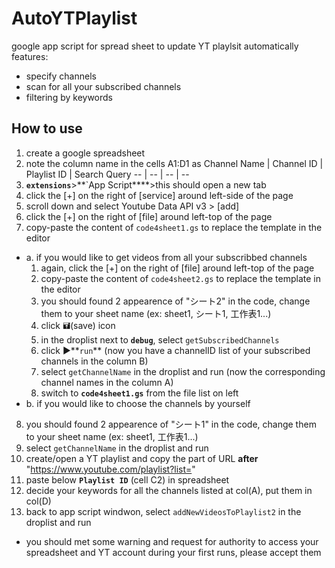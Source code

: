 # AutoYTPlaylist
google app script for spread sheet to update YT playlsit automatically
features:
* specify channels
* scan for all your subscribed channels
* filtering by keywords

## How to use
1. create a google spreadsheet
2. note the column name in the cells A1:D1 as
    Channel Name | Channel ID | Playlist ID | Search Query
    -- | -- | -- | --
3. **`extensions`**>**`App Script****>this should open a new tab
4. click the [+] on the right of [service] around left-side of the page
5. scroll down and select Youtube Data API v3 > [add]
6. click the [+] on the right of [file] around left-top of the page
7. copy-paste the content of `code4sheet1.gs` to replace the template in the editor
- a. if you would like to get videos from all your subscribbed channels
  1. again, click the [+] on the right of [file] around left-top of the page
  2. copy-paste the content of `code4sheet2.gs` to replace the template in the editor
  3. you should found 2 appearence of "シート2" in the code, change them to your sheet name (ex: sheet1, シート1, 工作表1...)
  4. click 🖬(save) icon 
  5. in the droplist next to **`debug`**, select `getSubscribedChannels`
  6. click ▶️**`run`** (now you have a channelID list of your subscribed channels in the column B)
  7. select `getChannelName` in the droplist and run (now the corresponding channel names in the column A)
  8. switch to **`code4sheet1.gs`** from the file list on left
- b. if you would like to choose the channels by yourself

8. you should found 2 appearence of "シート1" in the code, change them to your sheet name (ex: sheet1, 工作表1...)
9. select `getChannelName` in the droplist and run
10. create/open a YT playlist and copy the part of URL **after** "https://www.youtube.com/playlist?list="
11. paste below **`Playlist ID`** (cell C2) in spreadsheet
12. decide your keywords for all the channels listed at col(A), put them in col(D)
13. back to app script windwon, select `addNewVideosToPlaylist2` in the droplist and run

* you should met some warning and request for authority to access your spreadsheet and YT account during your first runs, please accept them 
